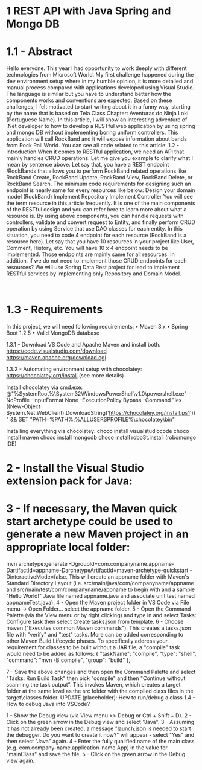 # 1	REST API with Java Spring and Mongo DB 
# 1.1	- Abstract 
 
Hello everyone. This year I had opportunity to work deeply with different technologies from Microsoft World. My first challenge happened during the dev environment setup where in my humble opinion, it is more detailed and manual process compared with applications developed using Visual Studio. The language is similar but you have to understand better how the components works and conventions are expected. Based on these challenges, I felt motivated to start writing about it in a funny way, starting by the name that is based on Tela Class Chapter: Aventuras do Ninja Loki (Portuguese Name).
In this article, I will show an interesting adventure of .Net developer to how to develop a RESTful web application by using spring and mongo DB without implementing boring uniform controllers. This application will call RockBand and it will expose information about bands from Rock Roll World. You can see all code related to this article:
1.2	- Introduction
When it comes to RESTful application, we need an API that mainly handles CRUD operations. Let me give you example to clarify what I mean by sentence above. Let say that, you have a REST endpoint /RockBands that allows you to perform RockBand related operations like RockBand Create, RockBand Update, RockBand View, RockBand Delete, or RockBand Search. 
The minimum code requirements for designing such an endpoint is nearly same for every resources like below:
Design your domain model (RockBand)
Implement Repository
Implement Controller
You will see the term resource in this article frequently. It is one of the main components of the RESTful design and you can refer here to learn more about what a resource is.
By using above components, you can handle requests with controllers, validate and convert request to Entity, and finally perform CRUD operation by using Service that use DAO classes for each entity. In this situation, you need to code 4 endpoint for each resource (RockBand is a resource here). Let say that you have 10 resources in your project like User, Comment, History, etc. You will have 10 x 4 endpoint needs to be implemented. 
Those endpoints are mainly same for all resources.  In addition, if we do not need to implement those CRUD endpoints for each resources? We will use Spring Data Rest project for lead to implement RESTful services by implementing only Repository and Domain Model.
 
 
# 1.3	- Requirements

In this project, we will need following requirements:
•	Maven 3.x
•	Spring Boot 1.2.5
•	Valid MongoDB database

1.3.1	- Download VS Code and Apache Maven and install both.
https://code.visualstudio.com/download
https://maven.apache.org/download.cgi

1.3.2	- Automating environment setup with chocolatey:
https://chocolatey.org/install (see more details)

Install chocolatey via cmd.exe: 
@"%SystemRoot%\System32\WindowsPowerShell\v1.0\powershell.exe" -NoProfile -InputFormat None -ExecutionPolicy Bypass -Command "iex ((New-Object System.Net.WebClient).DownloadString('https://chocolatey.org/install.ps1'))" && SET "PATH=%PATH%;%ALLUSERSPROFILE%\chocolatey\bin"

Installing everything via chocolatey:
choco install visualstudiocode
choco install maven
choco install mongodb
choco install robo3t.install (robomongo IDE)

# 2 - Install the Visual Studio extension pack for Java:
 

# 3 - If necessary, the Maven quick start archetype could be used to generate a new Maven project in an appropriate local folder: 
mvn archetype:generate -DgroupId=com.companyname.appname-DartifactId=appname-DarchetypeArtifactId=maven-archetype-quickstart -DinteractiveMode=false. 
This will create an appname folder with Maven's Standard Directory Layout (i.e. src/main/java/com/companyname/appname and src/main/test/com/companyname/appname to begin with and a sample "Hello World!" Java file named appname.java and associate unit test named appnameTest.java).
4 - Open the Maven project folder in VS Code via File menu -> Open Folder... select the appname folder.
5 - Open the Command Palette (via the View menu or by right clicking) and type in and select Tasks: Configure task then select Create tasks.json from template.
6 - Choose maven ("Executes common Maven commands"). This creates a tasks.json file with "verify" and "test" tasks. More can be added corresponding to other Maven Build Lifecycle phases. To specifically address your requirement for classes to be built without a JAR file, a "compile" task would need to be added as follows:
{
    "taskName": "compile",
    "type": "shell",
    "command": "mvn -B compile",
    "group": "build"
},

7 - Save the above changes and then open the Command Palette and select "Tasks: Run Build Task" then pick "compile" and then "Continue without scanning the task output". This invokes Maven, which creates a target folder at the same level as the src folder with the compiled class files in the target\classes folder.
UPDATE (placeholder): How to run/debug a class
1.4	- How to debug Java into VSCode?

1 - Show the Debug view (via View menu >> Debug or Ctrl + Shift + D).
2 - Click on the green arrow in the Debug view and select "Java".
3 - Assuming it has not already been created, a message "launch.json is needed to start the debugger. Do you want to create it now?" will appear - select "Yes" and then select "Java" again.
4 - Enter the fully qualified name of the main class (e.g. com.company-name.application-name.App) in the value for "mainClass" and save the file.
5 - Click on the green arrow in the Debug view again.

